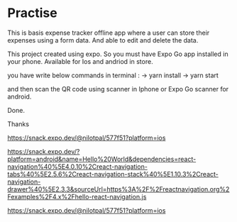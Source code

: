 # Practise

This is  basis expense tracker offline app where a user can store their expenses using a form data. And able to edit and delete the data.

This project created using expo.
So you must have Expo Go app installed in your phone.
Available for Ios and andriod in store.

you have write below commands in terminal : 
-> yarn install 
-> yarn start

and then scan the QR code using scanner in Iphone or Expo Go scanner for android.

Done.

Thanks

https://snack.expo.dev/@nilotpal/577f51?platform=ios

https://snack.expo.dev/?platform=android&name=Hello%20World&dependencies=react-navigation%40%5E4.0.10%2Creact-navigation-tabs%40%5E2.5.6%2Creact-navigation-stack%40%5E1.10.3%2Creact-navigation-drawer%40%5E2.3.3&sourceUrl=https%3A%2F%2Freactnavigation.org%2Fexamples%2F4.x%2Fhello-react-navigation.js


https://snack.expo.dev/@nilotpal/577f51?platform=ios
